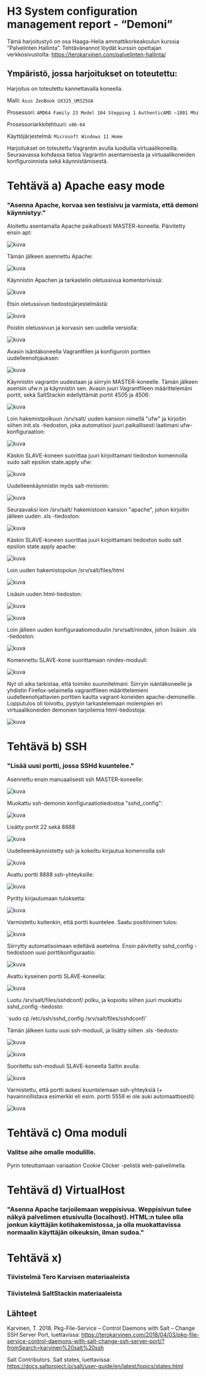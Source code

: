 # H3 System configuration management report - “Demoni”

Tämä harjoitustyö on osa Haaga-Helia ammattikorkeakoulun kurssia ”Palvelinten Hallinta”. 
Tehtävänannot löydät kurssin opettajan verkkosivustolta: https://terokarvinen.com/palvelinten-hallinta/

## Ympäristö, jossa harjoitukset on toteutettu:

Harjoitus on toteutettu kannettavalla koneella.

Malli: `Asus ZenBook UX325_UM325UA`

Prosessori: `AMD64 Family 23 Model 104 Stepping 1 AuthenticAMD ~1801 Mhz`

Prosessoriarkkitehtuuri: `x86-64`

Käyttöjärjestelmä: `Microsoft Windows 11 Home`

Harjoitukset on toteutettu Vagrantin avulla luoduilla virtuaalikoneilla. Seuraavassa kohdassa tietoa Vagrantin asentamisesta ja virtuaalikoneiden konfiguroinnista sekä käynnistämisestä.

# Tehtävä a) Apache easy mode
### "Asenna Apache, korvaa sen testisivu ja varmista, että demoni käynnistyy."

Aloitettu asentamalla Apache paikallisesti MASTER-koneella.
Päivitetty ensin apt:

![kuva](https://github.com/user-attachments/assets/8263e805-7231-465a-abeb-0148b609e902)

Tämän jälkeen asennettu Apache:

![kuva](https://github.com/user-attachments/assets/2ae1bfb8-d214-4ccf-a01b-ec06929f8633)

Käynnistin Apachen ja tarkastelin oletussivua komentorivissä:

![kuva](https://github.com/user-attachments/assets/ff8d67f2-ba29-47b4-a49e-efde3f281549)

Etsin oletussivun tiedostojärjestelmästä:

![kuva](https://github.com/user-attachments/assets/456cc3e4-8bc9-423c-be0a-2b8aab78befa)

Poistin oletussivun ja korvasin sen uudella versiolla:

![kuva](https://github.com/user-attachments/assets/a64fc5ed-f72d-4783-a2e1-4b2b5b9a8525)

Avasin isäntäkoneella Vagrantfilen ja konfiguroin porttien uudelleenohjauksen:

![kuva](https://github.com/user-attachments/assets/95900b54-1592-4fae-9b16-c7a08fe133bb)

Käynnistin vagrantin uudestaan ja siirryin MASTER-koneelle. Tämän jälkeen asensin ufw:n ja käynnistin sen. Avasin juuri Vagrantfileen määrittelemäni portit, sekä SaltStackin edellyttämät portit 4505 ja 4506:

![kuva](https://github.com/user-attachments/assets/6e08327e-eddc-4c58-b9f6-c4147dfb8776)

Loin hakemistpolkuun /srv/salt/ uuden kansion nimellä "ufw" ja kirjoitin siihen init.sls -tiedoston, joka automatisoi juuri paikallisesti laatimani ufw-konfiguraation:

![kuva](https://github.com/user-attachments/assets/44ff3dc6-a098-4f56-a942-c1a06922fc57)

Käskin SLAVE-koneen suorittaa juuri kirjoittamani tiedoston komennolla sudo salt epsilon state.apply ufw:

![kuva](https://github.com/user-attachments/assets/c4f8cc3e-3e93-4998-8637-21548364bb25)

Uudelleenkäynnistin myös salt-minionin:

![kuva](https://github.com/user-attachments/assets/730a42a1-0918-4057-8fb8-2ca638bc3994)

Seuraavaksi loin /srv/salt/ hakemistoon kansion "apache", johon kirjoitin jälleen uuden .sls -tiedoston:

![kuva](https://github.com/user-attachments/assets/074fe856-b4b9-45c7-8b58-1d05f793df8e)

Käskin SLAVE-koneen suorittaa juuri kirjoittamani tiedoston sudo salt epsilon state.apply apache:

![kuva](https://github.com/user-attachments/assets/020ed4a3-8fbf-4f77-bafa-1d2406856d6b)

Loin uuden hakemistopolun /srv/salt/files/html

![kuva](https://github.com/user-attachments/assets/746314a3-a96a-48a4-8c0e-d54cbf4c7955)

Lisäsin uuden html-tiedoston:

![kuva](https://github.com/user-attachments/assets/b5e15890-7717-4c79-be16-54343323d32f)

![kuva](https://github.com/user-attachments/assets/2cdc7ca6-73f4-45c5-aea4-3dcc26a8d5ff)

Loin jälleen uuden konfiguraatiomoduulin /srv/salt/nindex, johon lisäsin .sls -tiedoston:

![kuva](https://github.com/user-attachments/assets/e66db1f4-e499-437e-8904-df420c0d7b9b)

Komennettu SLAVE-kone suorittamaan nindex-moduuli:

![kuva](https://github.com/user-attachments/assets/62bce508-e7dc-4fc4-b2a4-dd56bfcde330)

Nyt oli aika tarkistaa, että toimiko suunnitelmani. Siirryin isäntäkoneelle ja yhdistin Firefox-selaimella vagrantfileen määrittelemieni uudelleenohjattavien porttien kautta vagrant-koneiden apache-demoneille. Lopputulos oli toivottu, pystyin tarkastelemaan molempien eri virtuaalikoneiden demonien tarjoilemia html-tiedostoja:

![kuva](https://github.com/user-attachments/assets/a09c9aa7-634e-4a87-98d8-911ebf65a6bb)

# Tehtävä b) SSH
### "Lisää uusi portti, jossa SSHd kuuntelee."

Asennettu ensin manuaalisesti ssh MASTER-koneelle:

![kuva](https://github.com/user-attachments/assets/88d6d433-05a5-47ec-9f77-ad3c493e10cf)

Muokattu ssh-demonin konfiguraatiotiedostoa "sshd_config":

![kuva](https://github.com/user-attachments/assets/77c21622-a85d-41b1-bbe2-180b0d2eb142)

Lisätty portit 22 sekä 8888

![kuva](https://github.com/user-attachments/assets/40e5557c-97c9-43a1-8eed-1c87dacc858b)

Uudelleenkäynnistetty ssh ja kokeiltu kirjautua komennolla ssh

![kuva](https://github.com/user-attachments/assets/57303a9f-0d8b-49d8-9fa5-0818cfadabee)

Avattu portti 8888 ssh-yhteyksille:

![kuva](https://github.com/user-attachments/assets/f4fa5bd9-5634-42e7-a67d-66bf966e1377)

Pyritty kirjautumaan tuloksetta:

![kuva](https://github.com/user-attachments/assets/8bfeea10-01df-4e64-a585-1e490bdc866c)

Varmistettu kuitenkin, että portti kuuntelee. Saatu positiivinen tulos:

![kuva](https://github.com/user-attachments/assets/afd98e3b-63cc-4cac-9b08-ea2b84e3cf5e)

Siirrytty automatisoimaan edeltävä asetelma.
Ensin päivitetty sshd_config -tiedostoon uusi porttikonfiguraatio:

![kuva](https://github.com/user-attachments/assets/4db5a410-08da-454a-994d-33de6c4e39dd)

Avattu kyseinen portti SLAVE-koneella:

![kuva](https://github.com/user-attachments/assets/64a597bf-459a-482a-b3ac-568baf7d7902)

Luotu /srv/salt/files/sshdconf/ polku, ja kopioitu siihen juuri muokattu sshd_config -tiedosto:

´sudo cp /etc/ssh/sshd_config /srv/salt/files/sshdconf/´

Tämän jälkeen luotu uusi ssh-moduuli, ja lisätty siihen .sls -tiedosto:

![kuva](https://github.com/user-attachments/assets/b44bf761-2252-46f8-a13c-8e724e3ed280)

![kuva](https://github.com/user-attachments/assets/99b21eb8-fa13-43b9-b5d6-5dbc9fe45c00)

Suoritettu ssh-moduuli SLAVE-koneella Saltin avulla:

![kuva](https://github.com/user-attachments/assets/589824e6-a251-4b63-a003-69eb35bbf3c2)

Varmistettu, että portti aukesi kuuntelemaan ssh-yhteyksiä (+ havainnollistava esimerkki eli esim. portti 5558 ei ole auki automaattisesti):

![kuva](https://github.com/user-attachments/assets/b454ca0a-ccc1-4c99-b711-73c538cb3378)

# Tehtävä c) Oma moduli
### Valitse aihe omalle modulille.

Pyrin toteuttamaan variaation Cookie Clicker -pelistä web-palvelimella.

# Tehtävä d) VirtualHost
### "Asenna Apache tarjoilemaan weppisivua. Weppisivun tulee näkyä palvelimen etusivulla (localhost). HTML:n tulee olla jonkun käyttäjän kotihakemistossa, ja olla muokattavissa normaalin käyttäjän oikeuksin, ilman sudoa."

# Tehtävä x)
### Tiivistelmä Tero Karvisen materiaaleista

### Tiivistelmä SaltStackin materiaaleista

## Lähteet

Karvinen, T. 2018. Pkg-File-Service – Control Daemons with Salt – Change SSH Server Port, luettavissa: https://terokarvinen.com/2018/04/03/pkg-file-service-control-daemons-with-salt-change-ssh-server-port/?fromSearch=karvinen%20salt%20ssh

Salt Contributors. Salt states, luettavissa: https://docs.saltproject.io/salt/user-guide/en/latest/topics/states.html

